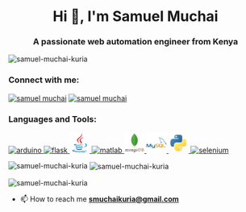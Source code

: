 <h1 align="center">Hi 👋, I'm Samuel Muchai</h1>
<h3 align="center">A passionate web automation engineer from Kenya</h3>

<p align="left"> <img src="https://komarev.com/ghpvc/?username=samuel-muchai-kuria&label=Profile%20views&color=0e75b6&style=flat" alt="samuel-muchai-kuria" /> </p>



<h3 align="left">Connect with me:</h3>
<p align="left">
<a href="https://linkedin.com/in/samuel muchai" target="blank"><img align="center" src="https://raw.githubusercontent.com/rahuldkjain/github-profile-readme-generator/master/src/images/icons/Social/linked-in-alt.svg" alt="samuel muchai" height="30" width="40" /></a>
<a href="https://www.behance.net/samuel muchai" target="blank"><img align="center" src="https://raw.githubusercontent.com/rahuldkjain/github-profile-readme-generator/master/src/images/icons/Social/behance.svg" alt="samuel muchai" height="30" width="40" /></a>
</p>

<h3 align="left">Languages and Tools:</h3>
<p align="left"> <a href="https://www.arduino.cc/" target="_blank" rel="noreferrer"> <img src="https://cdn.worldvectorlogo.com/logos/arduino-1.svg" alt="arduino" width="40" height="40"/> </a> <a href="https://flask.palletsprojects.com/" target="_blank" rel="noreferrer"> <img src="https://www.vectorlogo.zone/logos/pocoo_flask/pocoo_flask-icon.svg" alt="flask" width="40" height="40"/> </a>  </a> <a href="https://www.java.com" target="_blank" rel="noreferrer"> <img src="https://raw.githubusercontent.com/devicons/devicon/master/icons/java/java-original.svg" alt="java" width="40" height="40"/> </a> <a href="https://www.mathworks.com/" target="_blank" rel="noreferrer"> <img src="https://upload.wikimedia.org/wikipedia/commons/2/21/Matlab_Logo.png" alt="matlab" width="40" height="40"/> </a> <a href="https://www.mongodb.com/" target="_blank" rel="noreferrer"> <img src="https://raw.githubusercontent.com/devicons/devicon/master/icons/mongodb/mongodb-original-wordmark.svg" alt="mongodb" width="40" height="40"/> </a> <a href="https://www.mysql.com/" target="_blank" rel="noreferrer"> <img src="https://raw.githubusercontent.com/devicons/devicon/master/icons/mysql/mysql-original-wordmark.svg" alt="mysql" width="40" height="40"/> </a> <a href="https://www.python.org" target="_blank" rel="noreferrer"> <img src="https://raw.githubusercontent.com/devicons/devicon/master/icons/python/python-original.svg" alt="python" width="40" height="40"/> </a> <a href="https://www.selenium.dev" target="_blank" rel="noreferrer"> <img src="https://raw.githubusercontent.com/detain/svg-logos/780f25886640cef088af994181646db2f6b1a3f8/svg/selenium-logo.svg" alt="selenium" width="40" height="40"/> </a> </p>

<p><img align="left" src="https://github-readme-stats.vercel.app/api/top-langs?username=samuel-muchai-kuria&show_icons=true&locale=en&layout=compact" alt="samuel-muchai-kuria" /></p>

<p>&nbsp;<img align="center" src="https://github-readme-stats.vercel.app/api?username=samuel-muchai-kuria&show_icons=true&locale=en" alt="samuel-muchai-kuria" /></p>

<p><img align="center" src="https://github-readme-streak-stats.herokuapp.com/?user=samuel-muchai-kuria&" alt="samuel-muchai-kuria" /></p>

- 📫 How to reach me **smuchaikuria@gmail.com**
